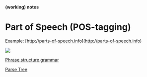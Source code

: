 #### (working) notes

# Part of Speech (POS-tagging)

Example: [http://parts-of-speech.info](http://parts-of-speech.info)

![](http://i.stack.imgur.com/49LvB.png)

[Phrase structure grammar](https://en.wikipedia.org/wiki/Phrase_structure_grammar)

[Parse Tree](https://en.wikipedia.org/wiki/Parse_tree)